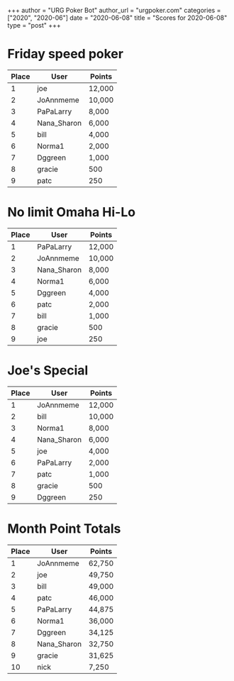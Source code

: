 +++
author = "URG Poker Bot"
author_url = "urgpoker.com"
categories = ["2020", "2020-06"]
date = "2020-06-08"
title = "Scores for 2020-06-08"
type = "post"
+++
# Friday speed poker

| Place | User | Points |
|-------|------|--------|
| 1 | joe | 12,000 |
| 2 | JoAnnmeme | 10,000 |
| 3 | PaPaLarry | 8,000 |
| 4 | Nana_Sharon | 6,000 |
| 5 | bill | 4,000 |
| 6 | Norma1 | 2,000 |
| 7 | Dggreen | 1,000 |
| 8 | gracie | 500 |
| 9 | patc | 250 |

# No limit Omaha Hi-Lo

| Place | User | Points |
|-------|------|--------|
| 1 | PaPaLarry | 12,000 |
| 2 | JoAnnmeme | 10,000 |
| 3 | Nana_Sharon | 8,000 |
| 4 | Norma1 | 6,000 |
| 5 | Dggreen | 4,000 |
| 6 | patc | 2,000 |
| 7 | bill | 1,000 |
| 8 | gracie | 500 |
| 9 | joe | 250 |

# Joe's Special

| Place | User | Points |
|-------|------|--------|
| 1 | JoAnnmeme | 12,000 |
| 2 | bill | 10,000 |
| 3 | Norma1 | 8,000 |
| 4 | Nana_Sharon | 6,000 |
| 5 | joe | 4,000 |
| 6 | PaPaLarry | 2,000 |
| 7 | patc | 1,000 |
| 8 | gracie | 500 |
| 9 | Dggreen | 250 |

# Month Point Totals

| Place | User | Points |
|-------|------|--------|
| 1 | JoAnnmeme | 62,750 |
| 2 | joe | 49,750 |
| 3 | bill | 49,000 |
| 4 | patc | 46,000 |
| 5 | PaPaLarry | 44,875 |
| 6 | Norma1 | 36,000 |
| 7 | Dggreen | 34,125 |
| 8 | Nana_Sharon | 32,750 |
| 9 | gracie | 31,625 |
| 10 | nick | 7,250 |
